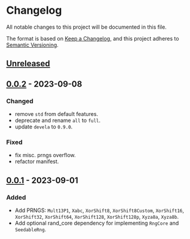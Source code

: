 # Changelog

All notable changes to this project will be documented in this file.

The format is based on [Keep a Changelog], and this project adheres to
[Semantic Versioning].

## [Unreleased]

## [0.0.2] - 2023-09-08

### Changed
- remove `std` from default features.
- deprecate and rename `all` to `full`.
- update `devela` to `0.9.0`.

### Fixed
- fix misc. prngs overflow.
- refactor manifest.

## [0.0.1] - 2023-09-01

### Added
- Add PRNGS: `Mult13P1`, `Xabc`, `XorShift8`, `XorShift8Custom`, `XorShift16`, `XorShift32`, `XorShift64`, `XorShift128`, `XorShift128p`, `Xyza8a`, `Xyza8b`.
- Add optional rand_core dependency for implementing `RngCore` and `SeedableRng`.


[unreleased]: https://github.com/andamira/depura/compare/v0.0.2...HEAD
[0.0.2]: https://github.com/andamira/depura/releases/tag/v0.0.2
[0.0.1]: https://github.com/andamira/depura/releases/tag/v0.0.1

[Keep a Changelog]: https://keepachangelog.com/en/1.0.0/
[Semantic Versioning]: https://semver.org/spec/v2.0.0.html

